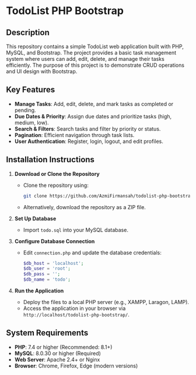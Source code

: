 # TodoList PHP Bootstrap

## Description

This repository contains a simple TodoList web application built with PHP, MySQL, and Bootstrap. The project provides a basic task management system where users can add, edit, delete, and manage their tasks efficiently. The purpose of this project is to demonstrate CRUD operations and UI design with Bootstrap.

## Key Features

- **Manage Tasks**: Add, edit, delete, and mark tasks as completed or pending.
- **Due Dates & Priority**: Assign due dates and prioritize tasks (high, medium, low).
- **Search & Filters**: Search tasks and filter by priority or status.
- **Pagination**: Efficient navigation through task lists.
- **User Authentication**: Register, login, logout, and edit profiles.

## Installation Instructions

1. **Download or Clone the Repository**

   - Clone the repository using:
     ```bash
     git clone https://github.com/AzmiFirmansah/todolist-php-bootstrap.git
     ```
   - Alternatively, download the repository as a ZIP file.

2. **Set Up Database**

   - Import `todo.sql` into your MySQL database.

3. **Configure Database Connection**

   - Edit `connection.php` and update the database credentials:
     ```php
     $db_host = 'localhost';
     $db_user = 'root';
     $db_pass = '';
     $db_name = 'todo';
     ```

4. **Run the Application**

   - Deploy the files to a local PHP server (e.g., XAMPP, Laragon, LAMP).
   - Access the application in your browser via `http://localhost/todolist-php-bootstrap/`.

## System Requirements

- **PHP**: 7.4 or higher (Recommended: 8.1+)
- **MySQL**: 8.0.30 or higher (Required)
- **Web Server**: Apache 2.4+ or Nginx
- **Browser**: Chrome, Firefox, Edge (modern versions)


